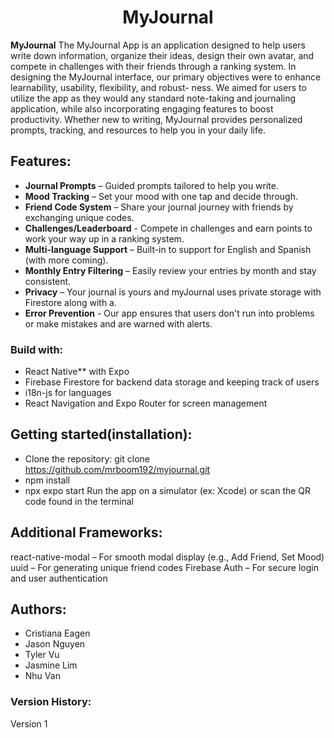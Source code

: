 <div align="center">

# MyJournal


</div>

**MyJournal** 
The MyJournal App is an application designed to help users
write down information, organize their ideas, design their own
avatar, and compete in challenges with their friends through
a ranking system. In designing the MyJournal interface, our primary objectives
were to enhance learnability, usability, flexibility, and robust-
ness. We aimed for users to utilize the app as they would
any standard note-taking and journaling application, while also
incorporating engaging features to boost productivity. Whether new to writing, MyJournal provides personalized prompts, tracking, and resources to help you in your daily life.

 ## Features:
 - **Journal Prompts** – Guided prompts tailored to help you write.
 - **Mood Tracking** – Set your mood with one tap and decide through.
 - **Friend Code System** – Share your journal journey with friends by exchanging unique codes.
 - **Challenges/Leaderboard** - Compete in challenges and earn points to work your way up in a ranking system.
 - **Multi-language Support** – Built-in to support for English and Spanish (with more coming).
 - **Monthly Entry Filtering** – Easily review your entries by month and stay consistent.
 - **Privacy** – Your journal is yours and myJournal uses private storage with Firestore along with a.
 - **Error Prevention** - Our app ensures that users don't run into problems or make mistakes and are warned with alerts. 

### Build with:
- React Native** with Expo
- Firebase Firestore for backend data storage and keeping track of users
- i18n-js for languages
- React Navigation and Expo Router for screen management
  


## Getting started(installation): 
- Clone the repository: git clone https://github.com/mrboom192/myjournal.git
- npm install
- npx expo start
Run the app on a simulator (ex: Xcode) or scan the QR code found in the terminal

## Additional Frameworks:
react-native-modal – For smooth modal display (e.g., Add Friend, Set Mood)
uuid – For generating unique friend codes
Firebase Auth – For secure login and user authentication

## Authors:
- Cristiana Eagen
- Jason Nguyen
- Tyler Vu
- Jasmine Lim
- Nhu Van

### Version History: 
Version 1
